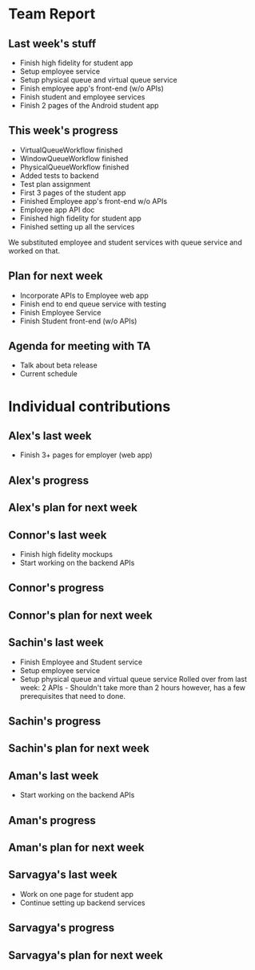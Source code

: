 # Team Report

## Last week's stuff
- Finish high fidelity for student app
- Setup employee service
- Setup physical queue and virtual queue service
- Finish employee app's front-end (w/o APIs)
- Finish student and employee services
- Finish 2 pages of the Android student app

## This week's progress
- VirtualQueueWorkflow finished
- WindowQueueWorkflow finished
- PhysicalQueueWorkflow finished
- Added tests to backend
- Test plan assignment
- First 3 pages of the student app
- Finished Employee app's front-end w/o APIs
- Employee app API doc
- Finished high fidelity for student app
- Finished setting up all the services

We substituted employee and student services with queue service and worked on that.

## Plan for next week
- Incorporate APIs to Employee web app
- Finish end to end queue service with testing
- Finish Employee Service
- Finish Student front-end (w/o APIs)

## Agenda for meeting with TA
- Talk about beta release
- Current schedule

# Individual contributions

## Alex's last week
- Finish 3+ pages for employer (web app)

## Alex's progress

## Alex's plan for next week


## Connor's last week
- Finish high fidelity mockups
- Start working on the backend APIs

## Connor's progress

## Connor's plan for next week


## Sachin's last week
- Finish Employee and Student service
- Setup employee service
- Setup physical queue and virtual queue service
Rolled over from last week: 2 APIs - Shouldn't take more than 2 hours however, has a few prerequisites that need to done.

## Sachin's progress

## Sachin's plan for next week


## Aman's last week
- Start working on the backend APIs

## Aman's progress

## Aman's plan for next week


## Sarvagya's last week
- Work on one page for student app
- Continue setting up backend services

## Sarvagya's progress

## Sarvagya's plan for next week
